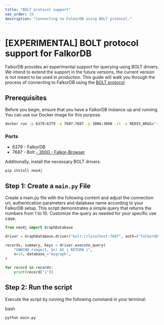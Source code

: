 ```yaml
---
title: "BOLT protocol support"
nav_order: 10
description: "Connecting to FalkorDB using BOLT protocol."
---
```


# [EXPERIMENTAL] BOLT protocol support for FalkorDB 

FalkorDB provides an experimental support for querying using BOLT drivers.
We intend to extend the support in the future versions, the current version is not meant to be used in production.
This guide will walk you through the process of connecting to FalkorDB using the [BOLT protocol](https://en.wikipedia.org/wiki/Bolt_(network_protocol))

## Prerequisites

Before you begin, ensure that you have a FalkorDB instance up and running.
You can use our Docker image for this purpose.

```bash
docker run -p 6379:6379 -p 7687:7687 -p 3000:3000 -it -e REDIS_ARGS="--requirepass falkordb" -e FALKORDB_ARGS="BOLT_PORT 7687" --rm falkordb/falkordb:latest
```

### Ports 
- 6379 - FalkorDB
- 7687 - Bolt
[- 3000 - Falkor-Browser](https://github.com/FalkorDB/falkordb-browser)

Additionally, install the necessary BOLT drivers:

```bash
pip install neo4j
```

## Step 1: Create a `main.py` File

Create a main.py file with the following content and adjust the connection uri, authentication parameters and database name according to your FalkorDB setup. This script demonstrates a simple query that returns the numbers from 1 to 10. Customize the query as needed for your specific use case.

```python
from neo4j import GraphDatabase

driver = GraphDatabase.driver("bolt://localhost:7687", auth=("falkordb", ""))

records, summary, keys = driver.execute_query(
    "UNWIND range(1, $n) AS i RETURN i",
    n=10, database_="mygraph",
)

for record in records:
    print(record["i"])
```

## Step 2: Run the script

Execute the script by running the following command in your terminal:

bash
```bash
python main.py
```
